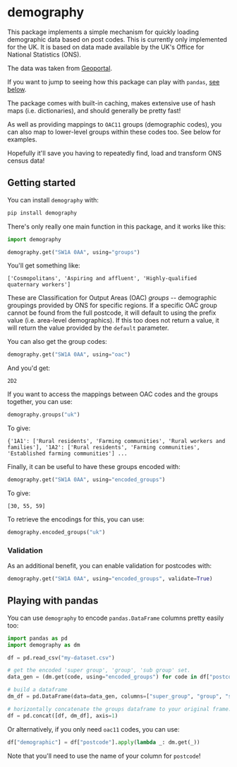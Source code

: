 # demography

This package implements a simple mechanism for quickly loading demographic data based on post codes. This is currently only implemented for the UK. It is based on data made available by the UK's Office for National Statistics (ONS). 

The data was taken from [Geoportal](https://geoportal.statistics.gov.uk/datasets).

If you want to jump to seeing how this package can play with `pandas`, [see below](#playing-with-pandas).

The package comes with built-in caching, makes extensive use of hash maps (i.e. dictionaries), and should generally be pretty fast!

As well as providing mappings to `OAC11` groups (demographic codes), you can also map to lower-level groups within these codes too. See below for examples.

Hopefully it'll save you having to repeatedly find, load and transform ONS census data!

## Getting started

You can install `demography` with:

```bash
pip install demography
```

There's only really one main function in this package, and it works like this:

```python
import demography

demography.get("SW1A 0AA", using="groups")
```

You'll get something like:

```
['Cosmopolitans', 'Aspiring and affluent', 'Highly-qualified quaternary workers']
```

These are Classification for Output Areas (OAC) _groups_ -- demographic groupings provided by ONS for specific regions. If a specific OAC group cannot be found from the full postcode, it will default to using the prefix value (i.e. area-level demographics). If this too does not return a value, it will return the value provided by the `default` parameter.  

You can also get the group codes:

```python
demography.get("SW1A 0AA", using="oac")
```

And you'd get:

```text
2D2
```

If you want to access the mappings between OAC codes and the groups together, you can use:

```python
demography.groups("uk")
```

To give:

```text
{'1A1': ['Rural residents', 'Farming communities', 'Rural workers and families'], '1A2': ['Rural residents', 'Farming communities', 'Established farming communities'] ...
```

Finally, it can be useful to have these groups encoded with:

```python
demography.get("SW1A 0AA", using="encoded_groups")
```

To give:

```text
[30, 55, 59]
```

To retrieve the encodings for this, you can use:

```python
demography.encoded_groups("uk")
```

### Validation

As an additional benefit, you can enable validation for postcodes with:

```python
demography.get("SW1A 0AA", using="encoded_groups", validate=True)
```

## Playing with pandas

You can use `demography` to encode `pandas.DataFrame` columns pretty easily too:

```python
import pandas as pd
import demography as dm

df = pd.read_csv("my-dataset.csv")

# get the encoded 'super group', 'group', 'sub group' set. 
data_gen = (dm.get(code, using="encoded_groups") for code in df["postcode"])

# build a dataframe
dm_df = pd.DataFrame(data=data_gen, columns=["super_group", "group", "sub_group"])

# horizontally concatenate the groups dataframe to your original frame.
df = pd.concat([df, dm_df], axis=1)
```

Or alternatively, if you only need `oac11` codes, you can use:

```python
df["demographic"] = df["postcode"].apply(lambda _: dm.get(_))
```

Note that you'll need to use the name of your column for `postcode`! 
